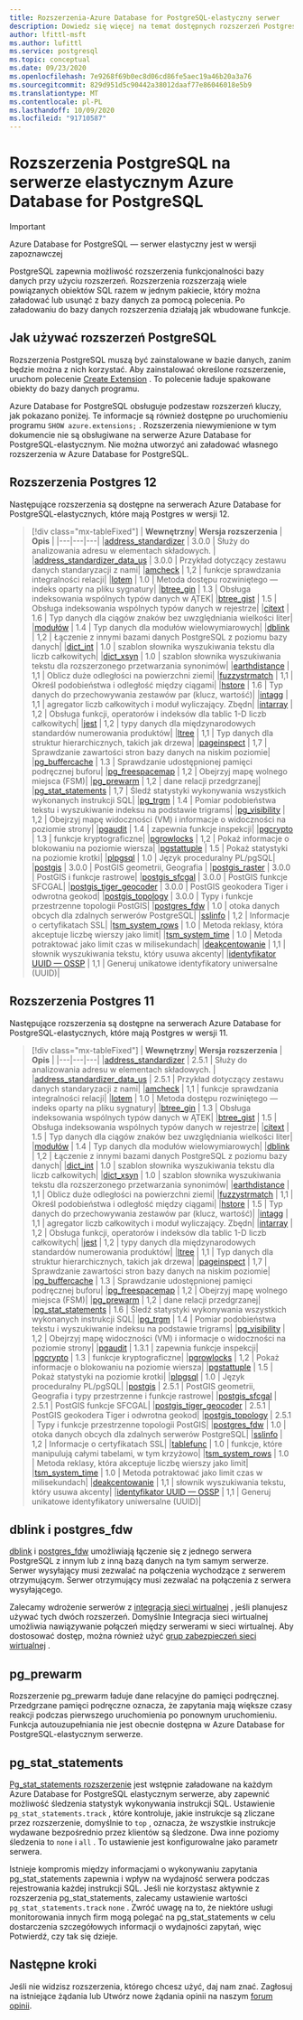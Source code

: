 ```yaml
---
title: Rozszerzenia-Azure Database for PostgreSQL-elastyczny serwer
description: Dowiedz się więcej na temat dostępnych rozszerzeń Postgres na serwerze elastycznym Azure Database for PostgreSQL
author: lfittl-msft
ms.author: lufittl
ms.service: postgresql
ms.topic: conceptual
ms.date: 09/23/2020
ms.openlocfilehash: 7e9268f69b0ec8d06cd86fe5aec19a46b20a3a76
ms.sourcegitcommit: 829d951d5c90442a38012daaf77e86046018e5b9
ms.translationtype: MT
ms.contentlocale: pl-PL
ms.lasthandoff: 10/09/2020
ms.locfileid: "91710587"
---
```

# <a name="postgresql-extensions-in-azure-database-for-postgresql---flexible-server"></a>Rozszerzenia PostgreSQL na serwerze elastycznym Azure Database for PostgreSQL

> [!IMPORTANT]
> Azure Database for PostgreSQL — serwer elastyczny jest w wersji zapoznawczej

PostgreSQL zapewnia możliwość rozszerzenia funkcjonalności bazy danych przy użyciu rozszerzeń. Rozszerzenia rozszerzają wiele powiązanych obiektów SQL razem w jednym pakiecie, który można załadować lub usunąć z bazy danych za pomocą polecenia. Po załadowaniu do bazy danych rozszerzenia działają jak wbudowane funkcje.

## <a name="how-to-use-postgresql-extensions"></a>Jak używać rozszerzeń PostgreSQL
Rozszerzenia PostgreSQL muszą być zainstalowane w bazie danych, zanim będzie można z nich korzystać. Aby zainstalować określone rozszerzenie, uruchom polecenie [Create Extension](https://www.postgresql.org/docs/current/sql-createextension.html) . To polecenie ładuje spakowane obiekty do bazy danych programu.

Azure Database for PostgreSQL obsługuje podzestaw rozszerzeń kluczy, jak pokazano poniżej. Te informacje są również dostępne po uruchomieniu programu `SHOW azure.extensions;` . Rozszerzenia niewymienione w tym dokumencie nie są obsługiwane na serwerze Azure Database for PostgreSQL-elastycznym. Nie można utworzyć ani załadować własnego rozszerzenia w Azure Database for PostgreSQL.


## <a name="postgres-12-extensions"></a>Rozszerzenia Postgres 12

Następujące rozszerzenia są dostępne na serwerach Azure Database for PostgreSQL-elastycznych, które mają Postgres w wersji 12. 

> [!div class="mx-tableFixed"]
> | **Wewnętrzny**| **Wersja rozszerzenia** | **Opis** |
> |---|---|---|
> |[address_standardizer](http://postgis.net/docs/Address_Standardizer.html)         | 3.0.0           | Służy do analizowania adresu w elementach składowych. |
> |[address_standardizer_data_us](http://postgis.net/docs/Address_Standardizer.html) | 3.0.0           | Przykład dotyczący zestawu danych standaryzacji z nami|
> |[amcheck](https://www.postgresql.org/docs/12/amcheck.html)                    | 1,2             | funkcje sprawdzania integralności relacji|
> |[lotem](https://www.postgresql.org/docs/12/bloom.html)                    | 1.0             | Metoda dostępu rozwiniętego — indeks oparty na pliku sygnatury|
> |[btree_gin](https://www.postgresql.org/docs/12/btree-gin.html)                    | 1.3             | Obsługa indeksowania wspólnych typów danych w ĄTEK|
> |[btree_gist](https://www.postgresql.org/docs/12/btree-gist.html)                   | 1.5             | Obsługa indeksowania wspólnych typów danych w rejestrze|
> |[citext](https://www.postgresql.org/docs/12/citext.html)                       | 1.6             | Typ danych dla ciągów znaków bez uwzględniania wielkości liter|
> |[modułów](https://www.postgresql.org/docs/12/cube.html)                         | 1.4             | Typ danych dla modułów wielowymiarowych|
> |[dblink](https://www.postgresql.org/docs/12/dblink.html)                       | 1,2             | Łączenie z innymi bazami danych PostgreSQL z poziomu bazy danych|
> |[dict_int](https://www.postgresql.org/docs/12/dict-int.html)                     | 1.0             | szablon słownika wyszukiwania tekstu dla liczb całkowitych|
> |[dict_xsyn](https://www.postgresql.org/docs/12/dict-xsyn.html)                     | 1.0             | szablon słownika wyszukiwania tekstu dla rozszerzonego przetwarzania synonimów|
> |[earthdistance](https://www.postgresql.org/docs/12/earthdistance.html)                | 1,1             | Oblicz duże odległości na powierzchni ziemi|
> |[fuzzystrmatch](https://www.postgresql.org/docs/12/fuzzystrmatch.html)                | 1,1             | Określ podobieństwa i odległość między ciągami|
> |[hstore](https://www.postgresql.org/docs/12/hstore.html)                       | 1.6             | Typ danych do przechowywania zestawów par (klucz, wartość)|
> |[intagg](https://www.postgresql.org/docs/12/intagg.html)                     | 1,1             | agregator liczb całkowitych i moduł wyliczający. Zbędn|
> |[intarray](https://www.postgresql.org/docs/12/intarray.html)                     | 1,2             | Obsługa funkcji, operatorów i indeksów dla tablic 1-D liczb całkowitych|
> |[jest](https://www.postgresql.org/docs/12/isn.html)                          | 1,2             | typy danych dla międzynarodowych standardów numerowania produktów|
> |[ltree](https://www.postgresql.org/docs/12/ltree.html)                        | 1,1             | Typ danych dla struktur hierarchicznych, takich jak drzewa|
> |[pageinspect](https://www.postgresql.org/docs/12/pageinspect.html)                        | 1,7             | Sprawdzanie zawartości stron bazy danych na niskim poziomie|
> |[pg_buffercache](https://www.postgresql.org/docs/12/pgbuffercache.html)               | 1.3             | Sprawdzanie udostępnionej pamięci podręcznej buforu|
> |[pg_freespacemap](https://www.postgresql.org/docs/12/pgfreespacemap.html)               | 1,2             | Obejrzyj mapę wolnego miejsca (FSM)|
> |[pg_prewarm](https://www.postgresql.org/docs/12/pgprewarm.html)                   | 1,2             | dane relacji przedgrzanej|
> |[pg_stat_statements](https://www.postgresql.org/docs/12/pgstatstatements.html)           | 1,7             | Śledź statystyki wykonywania wszystkich wykonanych instrukcji SQL|
> |[pg_trgm](https://www.postgresql.org/docs/12/pgtrgm.html)                      | 1.4             | Pomiar podobieństwa tekstu i wyszukiwanie indeksu na podstawie trigrams|
> |[pg_visibility](https://www.postgresql.org/docs/12/pgvisibility.html)                      | 1,2             | Obejrzyj mapę widoczności (VM) i informacje o widoczności na poziomie strony|
> |[pgaudit](https://www.pgaudit.org/)                     | 1.4             | zapewnia funkcje inspekcji|
> |[pgcrypto](https://www.postgresql.org/docs/12/pgcrypto.html)                     | 1.3             | funkcje kryptograficzne|
> |[pgrowlocks](https://www.postgresql.org/docs/12/pgrowlocks.html)                   | 1,2             | Pokaż informacje o blokowaniu na poziomie wiersza|
> |[pgstattuple](https://www.postgresql.org/docs/12/pgstattuple.html)                  | 1.5             | Pokaż statystyki na poziomie krotki|
> |[plpgsql](https://www.postgresql.org/docs/12/plpgsql.html)                      | 1.0             | Język proceduralny PL/pgSQL|
> |[postgis](https://www.postgis.net/)                      | 3.0.0           | PostGIS geometrii, Geografia |
> |[postgis_raster](https://www.postgis.net/)               | 3.0.0           | PostGIS i funkcje rastrowe| 
> |[postgis_sfcgal](https://www.postgis.net/)               | 3.0.0           | PostGIS funkcje SFCGAL|
> |[postgis_tiger_geocoder](https://www.postgis.net/)       | 3.0.0           | PostGIS geokodera Tiger i odwrotna geokod|
> |[postgis_topology](https://postgis.net/docs/Topology.html)             | 3.0.0           | Typy i funkcje przestrzenne topologii PostGIS|
> |[postgres_fdw](https://www.postgresql.org/docs/12/postgres-fdw.html)                 | 1.0             | otoka danych obcych dla zdalnych serwerów PostgreSQL|
> |[sslinfo](https://www.postgresql.org/docs/12/sslinfo.html)                    | 1,2             | Informacje o certyfikatach SSL|
> |[tsm_system_rows](https://www.postgresql.org/docs/12/tsm-system-rows.html)                    | 1.0             |  Metoda reklasy, która akceptuje liczbę wierszy jako limit|
> |[tsm_system_time](https://www.postgresql.org/docs/12/tsm-system-time.html)                    | 1.0             |  Metoda potraktować jako limit czas w milisekundach|
> |[deakcentowanie](https://www.postgresql.org/docs/12/unaccent.html)                     | 1,1             | słownik wyszukiwania tekstu, który usuwa akcenty|
> |[identyfikator UUID — OSSP](https://www.postgresql.org/docs/12/uuid-ossp.html)                    | 1,1             | Generuj unikatowe identyfikatory uniwersalne (UUID)|

## <a name="postgres-11-extensions"></a>Rozszerzenia Postgres 11

Następujące rozszerzenia są dostępne na serwerach Azure Database for PostgreSQL-elastycznych, które mają Postgres w wersji 11. 

> [!div class="mx-tableFixed"]
> | **Wewnętrzny**| **Wersja rozszerzenia** | **Opis** |
> |---|---|---|
> |[address_standardizer](http://postgis.net/docs/Address_Standardizer.html)         | 2.5.1           | Służy do analizowania adresu w elementach składowych. |
> |[address_standardizer_data_us](http://postgis.net/docs/Address_Standardizer.html) | 2.5.1           | Przykład dotyczący zestawu danych standaryzacji z nami|
> |[amcheck](https://www.postgresql.org/docs/11/amcheck.html)                    | 1,1             | funkcje sprawdzania integralności relacji|
> |[lotem](https://www.postgresql.org/docs/11/bloom.html)                    | 1.0             | Metoda dostępu rozwiniętego — indeks oparty na pliku sygnatury|
> |[btree_gin](https://www.postgresql.org/docs/11/btree-gin.html)                    | 1.3             | Obsługa indeksowania wspólnych typów danych w ĄTEK|
> |[btree_gist](https://www.postgresql.org/docs/11/btree-gist.html)                   | 1.5             | Obsługa indeksowania wspólnych typów danych w rejestrze|
> |[citext](https://www.postgresql.org/docs/11/citext.html)                       | 1.5             | Typ danych dla ciągów znaków bez uwzględniania wielkości liter|
> |[modułów](https://www.postgresql.org/docs/11/cube.html)                         | 1.4             | Typ danych dla modułów wielowymiarowych|
> |[dblink](https://www.postgresql.org/docs/11/dblink.html)                       | 1,2             | Łączenie z innymi bazami danych PostgreSQL z poziomu bazy danych|
> |[dict_int](https://www.postgresql.org/docs/11/dict-int.html)                     | 1.0             | szablon słownika wyszukiwania tekstu dla liczb całkowitych|
> |[dict_xsyn](https://www.postgresql.org/docs/11/dict-xsyn.html)                     | 1.0             | szablon słownika wyszukiwania tekstu dla rozszerzonego przetwarzania synonimów|
> |[earthdistance](https://www.postgresql.org/docs/11/earthdistance.html)                | 1,1             | Oblicz duże odległości na powierzchni ziemi|
> |[fuzzystrmatch](https://www.postgresql.org/docs/11/fuzzystrmatch.html)                | 1,1             | Określ podobieństwa i odległość między ciągami|
> |[hstore](https://www.postgresql.org/docs/11/hstore.html)                       | 1.5             | Typ danych do przechowywania zestawów par (klucz, wartość)|
> |[intagg](https://www.postgresql.org/docs/11/intagg.html)                     | 1,1             | agregator liczb całkowitych i moduł wyliczający. Zbędn|
> |[intarray](https://www.postgresql.org/docs/11/intarray.html)                     | 1,2             | Obsługa funkcji, operatorów i indeksów dla tablic 1-D liczb całkowitych|
> |[jest](https://www.postgresql.org/docs/11/isn.html)                          | 1,2             | typy danych dla międzynarodowych standardów numerowania produktów|
> |[ltree](https://www.postgresql.org/docs/11/ltree.html)                        | 1,1             | Typ danych dla struktur hierarchicznych, takich jak drzewa|
> |[pageinspect](https://www.postgresql.org/docs/11/pageinspect.html)                        | 1,7             | Sprawdzanie zawartości stron bazy danych na niskim poziomie|
> |[pg_buffercache](https://www.postgresql.org/docs/11/pgbuffercache.html)               | 1.3             | Sprawdzanie udostępnionej pamięci podręcznej buforu|
> |[pg_freespacemap](https://www.postgresql.org/docs/11/pgfreespacemap.html)               | 1,2             | Obejrzyj mapę wolnego miejsca (FSM)|
> |[pg_prewarm](https://www.postgresql.org/docs/11/pgprewarm.html)                   | 1,2             | dane relacji przedgrzanej|
> |[pg_stat_statements](https://www.postgresql.org/docs/11/pgstatstatements.html)           | 1.6             | Śledź statystyki wykonywania wszystkich wykonanych instrukcji SQL|
> |[pg_trgm](https://www.postgresql.org/docs/11/pgtrgm.html)                      | 1.4             | Pomiar podobieństwa tekstu i wyszukiwanie indeksu na podstawie trigrams|
> |[pg_visibility](https://www.postgresql.org/docs/11/pgvisibility.html)                      | 1,2             | Obejrzyj mapę widoczności (VM) i informacje o widoczności na poziomie strony|
> |[pgaudit](https://www.pgaudit.org/)                     | 1.3.1             | zapewnia funkcje inspekcji|
> |[pgcrypto](https://www.postgresql.org/docs/11/pgcrypto.html)                     | 1.3             | funkcje kryptograficzne|
> |[pgrowlocks](https://www.postgresql.org/docs/11/pgrowlocks.html)                   | 1,2             | Pokaż informacje o blokowaniu na poziomie wiersza|
> |[pgstattuple](https://www.postgresql.org/docs/11/pgstattuple.html)                  | 1.5             | Pokaż statystyki na poziomie krotki|
> |[plpgsql](https://www.postgresql.org/docs/11/plpgsql.html)                      | 1.0             | Język proceduralny PL/pgSQL|
> |[postgis](https://www.postgis.net/)                      | 2.5.1           | PostGIS geometrii, Geografia i typy przestrzenne i funkcje rastrowe|
> |[postgis_sfcgal](https://www.postgis.net/)               | 2.5.1           | PostGIS funkcje SFCGAL|
> |[postgis_tiger_geocoder](https://www.postgis.net/)       | 2.5.1           | PostGIS geokodera Tiger i odwrotna geokod|
> |[postgis_topology](https://postgis.net/docs/Topology.html)             | 2.5.1           | Typy i funkcje przestrzenne topologii PostGIS|
> |[postgres_fdw](https://www.postgresql.org/docs/11/postgres-fdw.html)                 | 1.0             | otoka danych obcych dla zdalnych serwerów PostgreSQL|
> |[sslinfo](https://www.postgresql.org/docs/11/sslinfo.html)                    | 1,2             | Informacje o certyfikatach SSL|
> |[tablefunc](https://www.postgresql.org/docs/11/tablefunc.html)                    | 1.0             | funkcje, które manipulują całymi tabelami, w tym krzyżowo|
> |[tsm_system_rows](https://www.postgresql.org/docs/11/tsm-system-rows.html)                    | 1.0             |  Metoda reklasy, która akceptuje liczbę wierszy jako limit|
> |[tsm_system_time](https://www.postgresql.org/docs/11/tsm-system-time.html)                    | 1.0             |  Metoda potraktować jako limit czas w milisekundach|
> |[deakcentowanie](https://www.postgresql.org/docs/11/unaccent.html)                     | 1,1             | słownik wyszukiwania tekstu, który usuwa akcenty|
> |[identyfikator UUID — OSSP](https://www.postgresql.org/docs/11/uuid-ossp.html)                    | 1,1             | Generuj unikatowe identyfikatory uniwersalne (UUID)|


## <a name="dblink-and-postgres_fdw"></a>dblink i postgres_fdw
[dblink](https://www.postgresql.org/docs/current/contrib-dblink-function.html) i [postgres_fdw](https://www.postgresql.org/docs/current/postgres-fdw.html) umożliwiają łączenie się z jednego serwera PostgreSQL z innym lub z inną bazą danych na tym samym serwerze. Serwer wysyłający musi zezwalać na połączenia wychodzące z serwerem otrzymującym. Serwer otrzymujący musi zezwalać na połączenia z serwera wysyłającego.

Zalecamy wdrożenie serwerów z [integracją sieci wirtualnej](concepts-networking.md) , jeśli planujesz używać tych dwóch rozszerzeń. Domyślnie Integracja sieci wirtualnej umożliwia nawiązywanie połączeń między serwerami w sieci wirtualnej. Aby dostosować dostęp, można również użyć [grup zabezpieczeń sieci wirtualnej](../../virtual-network/manage-network-security-group.md) .


## <a name="pg_prewarm"></a>pg_prewarm

Rozszerzenie pg_prewarm ładuje dane relacyjne do pamięci podręcznej. Przedgrzane pamięci podręczne oznacza, że zapytania mają większe czasy reakcji podczas pierwszego uruchomienia po ponownym uruchomieniu. Funkcja autouzupełniania nie jest obecnie dostępna w Azure Database for PostgreSQL-elastycznym serwerze.

## <a name="pg_stat_statements"></a>pg_stat_statements
[Pg_stat_statements rozszerzenie](https://www.postgresql.org/docs/current/pgstatstatements.html) jest wstępnie załadowane na każdym Azure Database for PostgreSQL elastycznym serwerze, aby zapewnić możliwość śledzenia statystyk wykonywania instrukcji SQL.
Ustawienie `pg_stat_statements.track` , które kontroluje, jakie instrukcje są zliczane przez rozszerzenie, domyślnie to `top` , oznacza, że wszystkie instrukcje wydawane bezpośrednio przez klientów są śledzone. Dwa inne poziomy śledzenia to `none` i `all` . To ustawienie jest konfigurowalne jako parametr serwera.

Istnieje kompromis między informacjami o wykonywaniu zapytania pg_stat_statements zapewnia i wpływ na wydajność serwera podczas rejestrowania każdej instrukcji SQL. Jeśli nie korzystasz aktywnie z rozszerzenia pg_stat_statements, zalecamy ustawienie wartości `pg_stat_statements.track` `none` . Zwróć uwagę na to, że niektóre usługi monitorowania innych firm mogą polegać na pg_stat_statements w celu dostarczenia szczegółowych informacji o wydajności zapytań, więc Potwierdź, czy tak się dzieje.


## <a name="next-steps"></a>Następne kroki

Jeśli nie widzisz rozszerzenia, którego chcesz użyć, daj nam znać. Zagłosuj na istniejące żądania lub Utwórz nowe żądania opinii na naszym [forum opinii](https://feedback.azure.com/forums/597976-azure-database-for-postgresql).